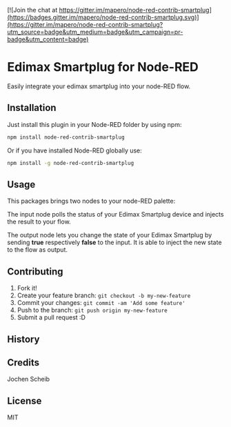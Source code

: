 [![Join the chat at https://gitter.im/mapero/node-red-contrib-smartplug](https://badges.gitter.im/mapero/node-red-contrib-smartplug.svg)](https://gitter.im/mapero/node-red-contrib-smartplug?utm_source=badge&utm_medium=badge&utm_campaign=pr-badge&utm_content=badge)

# Edimax Smartplug for Node-RED

Easily integrate your edimax smartplug into your node-RED flow.
## Installation
Just install this plugin in your Node-RED folder by using npm:

```bash
npm install node-red-contrib-smartplug
```

Or if you have installed Node-RED globally use:

```bash
npm install -g node-red-contrib-smartplug
```

## Usage
This packages brings two nodes to your node-RED palette:

The input node polls the status of your Edimax Smartplug device and injects the result to your flow.

The output node lets you change the state of your Edimax Smartplug by sending **true** respectively **false** to the input. It is able to inject the new state to the flow as output.

## Contributing
1. Fork it!
2. Create your feature branch: `git checkout -b my-new-feature`
3. Commit your changes: `git commit -am 'Add some feature'`
4. Push to the branch: `git push origin my-new-feature`
5. Submit a pull request :D

## History

## Credits
Jochen Scheib
## License
MIT
